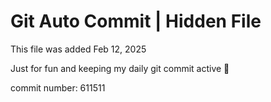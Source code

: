 # Git Auto Commit | Hidden File

This file was added Feb 12, 2025

Just for fun and keeping my daily git commit active 🤪

commit number: 611511

